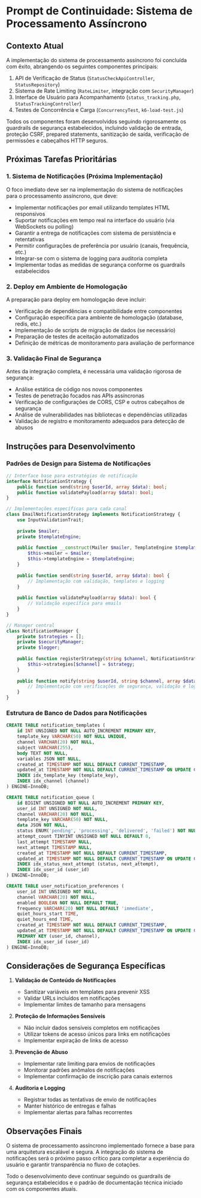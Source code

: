 # Prompt de Continuidade: Sistema de Processamento Assíncrono

## Contexto Atual

A implementação do sistema de processamento assíncrono foi concluída com êxito, abrangendo os seguintes componentes principais:

1. API de Verificação de Status (`StatusCheckApiController`, `StatusRepository`)
2. Sistema de Rate Limiting (`RateLimiter`, integração com `SecurityManager`)
3. Interface de Usuário para Acompanhamento (`status_tracking.php`, `StatusTrackingController`)
4. Testes de Concorrência e Carga (`ConcurrencyTest`, `k6-load-test.js`)

Todos os componentes foram desenvolvidos seguindo rigorosamente os guardrails de segurança estabelecidos, incluindo validação de entrada, proteção CSRF, prepared statements, sanitização de saída, verificação de permissões e cabeçalhos HTTP seguros.

## Próximas Tarefas Prioritárias

### 1. Sistema de Notificações (Próxima Implementação)

O foco imediato deve ser na implementação do sistema de notificações para o processamento assíncrono, que deve:

- Implementar notificações por email utilizando templates HTML responsivos
- Suportar notificações em tempo real na interface do usuário (via WebSockets ou polling)
- Garantir a entrega de notificações com sistema de persistência e retentativas
- Permitir configurações de preferência por usuário (canais, frequência, etc.)
- Integrar-se com o sistema de logging para auditoria completa
- Implementar todas as medidas de segurança conforme os guardrails estabelecidos

### 2. Deploy em Ambiente de Homologação

A preparação para deploy em homologação deve incluir:

- Verificação de dependências e compatibilidade entre componentes
- Configuração específica para ambiente de homologação (database, redis, etc.)
- Implementação de scripts de migração de dados (se necessário)
- Preparação de testes de aceitação automatizados
- Definição de métricas de monitoramento para avaliação de performance

### 3. Validação Final de Segurança

Antes da integração completa, é necessária uma validação rigorosa de segurança:

- Análise estática de código nos novos componentes
- Testes de penetração focados nas APIs assíncronas
- Verificação de configurações de CORS, CSP e outros cabeçalhos de segurança
- Análise de vulnerabilidades nas bibliotecas e dependências utilizadas
- Validação de registro e monitoramento adequados para detecção de abusos

## Instruções para Desenvolvimento

### Padrões de Design para Sistema de Notificações

```php
// Interface base para estratégias de notificação
interface NotificationStrategy {
    public function send(string $userId, array $data): bool;
    public function validatePayload(array $data): bool;
}

// Implementações específicas para cada canal
class EmailNotificationStrategy implements NotificationStrategy {
    use InputValidationTrait;
    
    private $mailer;
    private $templateEngine;
    
    public function __construct(Mailer $mailer, TemplateEngine $templateEngine) {
        $this->mailer = $mailer;
        $this->templateEngine = $templateEngine;
    }
    
    public function send(string $userId, array $data): bool {
        // Implementação com validação, templates e logging
    }
    
    public function validatePayload(array $data): bool {
        // Validação específica para emails
    }
}

// Manager central
class NotificationManager {
    private $strategies = [];
    private $securityManager;
    private $logger;
    
    public function registerStrategy(string $channel, NotificationStrategy $strategy): void {
        $this->strategies[$channel] = $strategy;
    }
    
    public function notify(string $userId, string $channel, array $data): bool {
        // Implementação com verificações de segurança, validação e logging
    }
}
```

### Estrutura de Banco de Dados para Notificações

```sql
CREATE TABLE notification_templates (
    id INT UNSIGNED NOT NULL AUTO_INCREMENT PRIMARY KEY,
    template_key VARCHAR(50) NOT NULL UNIQUE,
    channel VARCHAR(20) NOT NULL,
    subject VARCHAR(255),
    body TEXT NOT NULL,
    variables JSON NOT NULL,
    created_at TIMESTAMP NOT NULL DEFAULT CURRENT_TIMESTAMP,
    updated_at TIMESTAMP NOT NULL DEFAULT CURRENT_TIMESTAMP ON UPDATE CURRENT_TIMESTAMP,
    INDEX idx_template_key (template_key),
    INDEX idx_channel (channel)
) ENGINE=InnoDB;

CREATE TABLE notification_queue (
    id BIGINT UNSIGNED NOT NULL AUTO_INCREMENT PRIMARY KEY,
    user_id INT UNSIGNED NOT NULL,
    channel VARCHAR(20) NOT NULL,
    template_key VARCHAR(50) NOT NULL,
    data JSON NOT NULL,
    status ENUM('pending', 'processing', 'delivered', 'failed') NOT NULL DEFAULT 'pending',
    attempt_count TINYINT UNSIGNED NOT NULL DEFAULT 0,
    last_attempt TIMESTAMP NULL,
    next_attempt TIMESTAMP NULL,
    created_at TIMESTAMP NOT NULL DEFAULT CURRENT_TIMESTAMP,
    updated_at TIMESTAMP NOT NULL DEFAULT CURRENT_TIMESTAMP ON UPDATE CURRENT_TIMESTAMP,
    INDEX idx_status_next_attempt (status, next_attempt),
    INDEX idx_user_id (user_id)
) ENGINE=InnoDB;

CREATE TABLE user_notification_preferences (
    user_id INT UNSIGNED NOT NULL,
    channel VARCHAR(20) NOT NULL,
    enabled BOOLEAN NOT NULL DEFAULT TRUE,
    frequency VARCHAR(20) NOT NULL DEFAULT 'immediate',
    quiet_hours_start TIME,
    quiet_hours_end TIME,
    created_at TIMESTAMP NOT NULL DEFAULT CURRENT_TIMESTAMP,
    updated_at TIMESTAMP NOT NULL DEFAULT CURRENT_TIMESTAMP ON UPDATE CURRENT_TIMESTAMP,
    PRIMARY KEY (user_id, channel),
    INDEX idx_user_id (user_id)
) ENGINE=InnoDB;
```

## Considerações de Segurança Específicas

1. **Validação de Conteúdo de Notificações**
   - Sanitizar variáveis em templates para prevenir XSS
   - Validar URLs incluídos em notificações
   - Implementar limites de tamanho para mensagens

2. **Proteção de Informações Sensíveis**
   - Não incluir dados sensíveis completos em notificações
   - Utilizar tokens de acesso únicos para links em notificações
   - Implementar expiração de links de acesso

3. **Prevenção de Abuso**
   - Implementar rate limiting para envios de notificações
   - Monitorar padrões anômalos de notificações
   - Implementar confirmação de inscrição para canais externos

4. **Auditoria e Logging**
   - Registrar todas as tentativas de envio de notificações
   - Manter histórico de entregas e falhas
   - Implementar alertas para falhas recorrentes

## Observações Finais

O sistema de processamento assíncrono implementado fornece a base para uma arquitetura escalável e segura. A integração do sistema de notificações será o próximo passo crítico para completar a experiência do usuário e garantir transparência no fluxo de cotações.

Todo o desenvolvimento deve continuar seguindo os guardrails de segurança estabelecidos e o padrão de documentação técnica iniciado com os componentes atuais.
